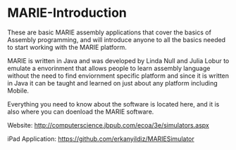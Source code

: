 # MARIE-Introduction
These are basic MARIE assembly applications that cover the basics of Assembly programming, and will introduce anyone to all the basics needed to start working with the MARIE platform.

MARIE is written in Java and was developed by Linda Null and Julia Lobur to emulate a envorinment that allows people to learn assembly language without the need to find enviornment specific platform and since it is written in Java it can be taught and learned on just about any platform including Mobile.

Everything you need to know about the software is located here, and it is also where you can doenload the MARIE software.

Website: http://computerscience.jbpub.com/ecoa/3e/simulators.aspx

iPad Application: https://github.com/erkanyildiz/MARIESimulator
